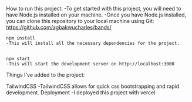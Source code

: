 How to run this project:
    -To get started with this project, you will need to have Node.js installed on your machine.
    -Once you have Node.js installed, you can clone this repository to your local machine using Git:
          https://github.com/agbakwucharles/bands/
    
    npm install
    -This will install all the necessary dependencies for the project.
    

    npm start
    -This will start the development server on http://localhost:3000


Things I've added to the project:

TailwindCSS
    -TailwindCSS allows for quick css bootstrapping and rapid development.
Deployment
    -I deployed this project with vercel

